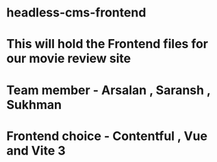 # headless-cms-frontend
# This will hold the Frontend files for our movie review site

# Team member - Arsalan , Saransh , Sukhman

# Frontend choice - Contentful , Vue and Vite 3
